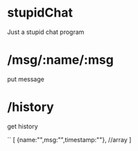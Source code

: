 # stupidChat

Just a stupid chat program

# /msg/:name/:msg

put message

# /history

get history

``
[
	{name:"",msg:"",timestamp:""},
	//array
]
